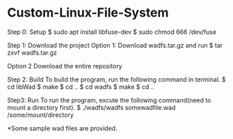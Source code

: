 # Custom-Linux-File-System

Step 0: Setup 
$ sudo apt install libfuse-dev
$ sudo chmod 666 /dev/fuse

Step 1: Download the project
Option 1: Download wadfs.tar.gz and run
$ tar zxvf wadfs.tar.gz

Option 2 Download the entire repository

Step 2: Build
To build the program, run the following command in terminal.
$ cd libWad
$ make
$ cd ..
$ cd wadfs
$ make
$ cd ..

Step3: Run
To run the program, excute the following command(need to mount a directory first).
$ ./wadfs/wadfs somewadfile.wad /some/mount/directory


*Some sample wad files are provided.
